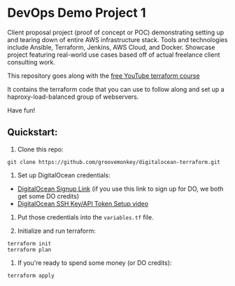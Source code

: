 # DevOps Demo Project 1
Client proposal project (proof of concept or POC) demonstrating setting  up and tearing down of entire AWS infrastructure stack. Tools and technologies include Ansible, Terraform, Jenkins, AWS Cloud, and Docker.
Showcase project featuring real-world use cases based off of actual freelance client consulting work.

This repository goes along with the [free YouTube terraform course](https://www.youtube.com/watch?v=1JAx2npuprk&list=PLtK75qxsQaMIHQOaDd0Zl_jOuu1m3vcWO)

It contains the terraform code that you can use to follow along and set up a haproxy-load-balanced group of webservers.

Have fun!


## Quickstart:

1. Clone this repo:

`git clone https://github.com/groovemonkey/digitalocean-terraform.git`

1. Set up DigitalOcean credentials:

- [DigitalOcean Signup Link](https://www.digitalocean.com/?refcode=0380a1db56a6) (if you use this link to sign up for DO, we both get some DO credits)
- [DigitalOcean SSH Key/API Token Setup video](https://www.youtube.com/watch?v=hAW6aXRHWdw&list=PLtK75qxsQaMIHQOaDd0Zl_jOuu1m3vcWO&index=2)

1. Put those credentials into the `variables.tf` file.

1. Initialize and run terraform:
```
terraform init
terraform plan
```

1. If you're ready to spend some money (or DO credits):

`terraform apply`
